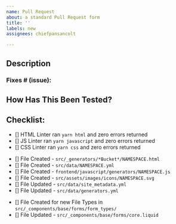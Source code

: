 ```yaml
---
name: Pull Request
about: a standard Pull Request form
title: ''
labels: new
assignees: chiefpansancolt

---
```


## Description

<!-- Please include a summary of the change and which issue is fixed. Please also include relevant motivation and context. List any dependencies that are required for this change. -->

### Fixes # (issue):

<!-- List out the Issue numbers include in this Pull Request -->

## How Has This Been Tested?

<!-- Please describe the tests that you ran to verify your changes. Provide instructions so we can reproduce. Please also list any relevant details for your test configuration -->

## Checklist:

- [] HTML Linter ran `yarn html` and zero errors returned
- [] JS Linter ran `yarn javascript` and zero errors returned
- [] CSS Linter ran `yarn css` and zero errors returned

<!-- If not a new generator the below can be deleted -->
- [] File Created - `src/_generators/*Bucket*/NAMESPACE.html`
- [] File Created - `src/data/NAMESPACE.yml`
- [] File Created - `frontend/javascript/generators/NAMESPACE.js`
- [] File Created - `src/assets/images/icons/NAMESPACE.svg`
- [] File Updated - `src/data/site_metadata.yml`
- [] File Updated - `src/data/generators.yml`

<!-- If new File Types added please use the below if not delete from here down -->
- [] File Created for new File Types in `src/_components/base/forms/form_types/`
- [] File Updated - `src/_components/base/forms/core.liquid`